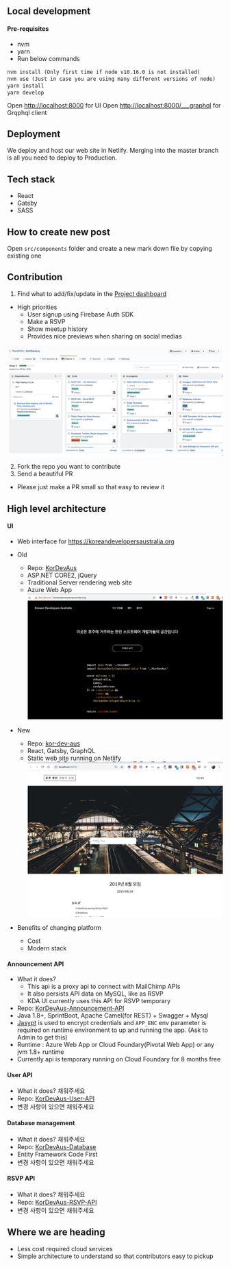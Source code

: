 

## Local development

#### Pre-requisites
- nvm
- yarn
- Run below commands

```
nvm install (Only first time if node v10.16.0 is not installed)
nvm use (Just in case you are using many different versions of node)
yarn install
yarn develop
```

Open [http://localhost:8000](http://localhost:8000) for UI
Open [http://localhost:8000/___graphql](http://localhost:8000/___graphql) for Grqphql client

## Deployment

We deploy and host our web site in Netlify.
Merging into the master branch is all you need to deploy to Production.

## Tech stack
- React
- Gatsby
- SASS

## How to create new post

Open `src/components` folder and create a new mark down file by copying existing one

## Contribution
1. Find what to add/fix/update in the [Project dashboard](https://github.com/TeamKDA/KorDevAus/projects/2)
  - High priorities
    - User signup using Firebase Auth SDK
    - Make a RSVP
    - Show meetup history
    - Provides nice previews when sharing on social medias

![](./src/images/project_dashboard.png)

2. Fork the repo you want to contribute
3. Send a beautiful PR
  - Please just make a PR small so that easy to review it

## High level architecture
#### UI
- Web interface for https://koreandevelopersaustralia.org

- Old
  - Repo: [KorDevAus](https://github.com/TeamKDA/KorDevAus)
  - ASP.NET CORE2, jQuery
  - Traditional Server rendering web site
  - Azure Web App 
  ![](./src/images/old_website.png)

- New
  - Repo: [kor-dev-aus](https://github.com/TeamKDA/kor-dev-aus)
  - React, Gatsby, GraphQL
  - Static web site running on Netlify
  ![](./src/images/new_website.png)

- Benefits of changing platform
  - Cost 
  - Modern stack

#### Announcement API
- What it does? 
  - This api is a proxy api to connect with MailChimp APIs
  - It also persists API data on MySQL, like as RSVP
  - KDA UI currently uses this API for RSVP temporary
- Repo: [KorDevAus-Announcement-API](https://github.com/TeamKDA/KorDevAus-Announcement-API)
- Java 1.8+, SprintBoot, Apache Camel(for REST) + Swagger + Mysql 
- [Jasypt](http://www.jasypt.org) is used to encrypt credentials and `APP_ENC` env parameter is required on runtime environment to up and running the app. (Ask to Admin to get this) 
- Runtime : Azure Web App or Cloud Foundary(Pivotal Web App) or any jvm 1.8+ runtime
- Currently api is temporary running on Cloud Foundary for 8 months free

#### User API
- What it does? 채워주세요
- Repo: [KorDevAus-User-API](https://github.com/TeamKDA/KorDevAus-User-API)
- 변경 사항이 있으면 채워주세요

#### Database management
- What it does? 채워주세요
- Repo: [KorDevAus-Database](https://github.com/TeamKDA/KorDevAus-Database)
- Entity Framework Code First
- 변경 사항이 있으면 채워주세요

#### RSVP API
- What it does? 채워주세요
- Repo: [KorDevAus-RSVP-API](https://github.com/TeamKDA/KorDevAus-RSVP-API)
- 변경 사항이 있으면 채워주세요


## Where we are heading
- Less cost required cloud services
- Simple architecture to understand so that contributors easy to pickup








